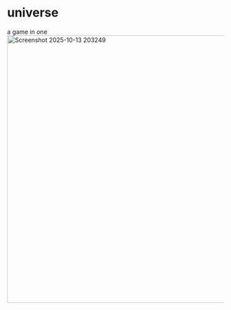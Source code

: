 # universe
a game in one
<img width="1076" height="621" alt="Screenshot 2025-10-13 203249" src="https://github.com/user-attachments/assets/a5fd3303-5400-4918-a224-9a2fa8116bfb" />
